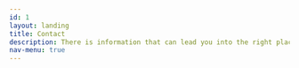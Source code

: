```yaml
---
id: 1
layout: landing
title: Contact
description: There is information that can lead you into the right place to interact with me please have a look.
nav-menu: true
---
```

